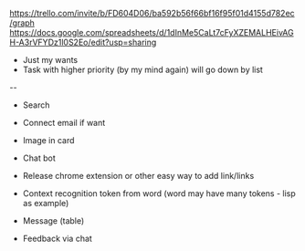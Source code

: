 https://trello.com/invite/b/FD604D06/ba592b56f66bf16f95f01d4155d782ec/graph
https://docs.google.com/spreadsheets/d/1dInMe5CaLt7cFyXZEMALHEivAGH-A3rVFYDz1l0S2Eo/edit?usp=sharing

- Just my wants
- Task with higher priority (by my mind again) will go down by list

--

- Search
- Connect email if want
- Image in card
- Chat bot

- Release chrome extension or other easy way to add link/links

- Context recognition token from word (word may have many tokens - lisp as example)


- Message (table)
- Feedback via chat
